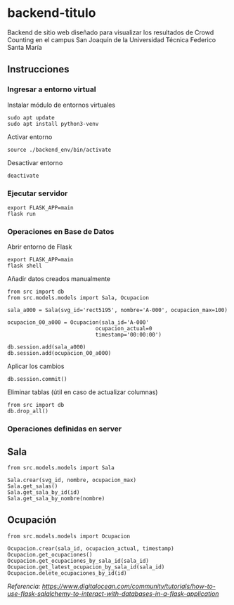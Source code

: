 # backend-titulo
Backend de sitio web diseñado para visualizar los resultados de Crowd Counting en el campus San Joaquín de la Universidad Técnica Federico Santa María

## Instrucciones

### Ingresar a entorno virtual

Instalar módulo de entornos virtuales  
```
sudo apt update  
sudo apt install python3-venv
```  
  
Activar entorno  
```
source ./backend_env/bin/activate
```  
  
Desactivar entorno  
```
deactivate
```  

### Ejecutar servidor
```
export FLASK_APP=main  
flask run
```

### Operaciones en Base de Datos

Abrir entorno de Flask  
```
export FLASK_APP=main  
flask shell  
```
  
Añadir datos creados manualmente  
```
from src import db
from src.models.models import Sala, Ocupacion  
  
sala_a000 = Sala(svg_id='rect5195', nombre='A-000', ocupacion_max=100)  
  
ocupacion_00_a000 = Ocupacion(sala_id='A-000'  
                            ocupacion_actual=0  
                            timestamp='00:00:00')  
  
db.session.add(sala_a000)  
db.session.add(ocupacion_00_a000)  
```  

Aplicar los cambios  
```
db.session.commit()
```  
  
Eliminar tablas (útil en caso de actualizar columnas)  
```
from src import db  
db.drop_all()
```

### Operaciones definidas en server  

## Sala
```
from src.models.models import Sala  
  
Sala.crear(svg_id, nombre, ocupacion_max)  
Sala.get_salas()  
Sala.get_sala_by_id(id)  
Sala.get_sala_by_nombre(nombre)
```

## Ocupación
```
from src.models.models import Ocupacion  
  
Ocupacion.crear(sala_id, ocupacion_actual, timestamp)  
Ocupacion.get_ocupaciones()  
Ocupacion.get_ocupaciones_by_sala_id(sala_id)  
Ocupacion.get_latest_ocupacion_by_sala_id(sala_id)  
Ocupacion.delete_ocupaciones_by_id(id)
```
  
_Referencia: https://www.digitalocean.com/community/tutorials/how-to-use-flask-sqlalchemy-to-interact-with-databases-in-a-flask-application_